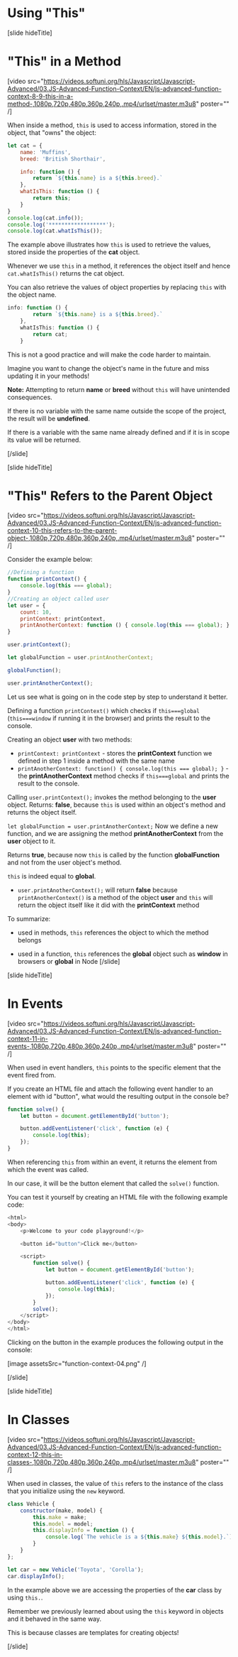 # Using "This"

[slide hideTitle]

# "Тhis" in a Method

[video src="https://videos.softuni.org/hls/Javascript/Javascript-Advanced/03.JS-Advanced-Function-Context/EN/js-advanced-function-context-8-9-this-in-a-method-,1080p,720p,480p,360p,240p,.mp4/urlset/master.m3u8" poster="" /]

When inside a method, `this` is used to access information, stored in the object, that "owns" the object:

```js live
let cat = {
    name: 'Muffins',
    breed: 'British Shorthair',

    info: function () {
        return `${this.name} is a ${this.breed}.`
    },
    whatIsThis: function () {
        return this;
    }
}
console.log(cat.info());
console.log('******************');
console.log(cat.whatIsThis());
```

The example above illustrates how `this` is used to retrieve the values, stored inside the properties of the **cat** object. 

Whenever we use `this` in a method, it references the object itself and hence `cat.whatIsThis()` returns the cat object.

You can also retrieve the values of object properties by replacing `this` with the object name.

```js
info: function () {
        return `${this.name} is a ${this.breed}.`
    },
    whatIsThis: function () {
        return cat;
    }
```

This is not a good practice and will make the code harder to maintain. 
 
Imagine you want to change the object's name in the future and miss updating it in your methods! 


**Note:** Attempting to return **name** or **breed** without `this` will have unintended consequences. 

If there is no variable with the same name outside the scope of the project, the result will be **undefined**. 

If there is a variable with the same name already defined and if it is in scope its value will be returned.

[/slide]

[slide hideTitle]

# "Тhis" Refers to the Parent Object

[video src="https://videos.softuni.org/hls/Javascript/Javascript-Advanced/03.JS-Advanced-Function-Context/EN/js-advanced-function-context-10-this-refers-to-the-parent-object-,1080p,720p,480p,360p,240p,.mp4/urlset/master.m3u8" poster="" /]

Consider the example below:

```js live
//Defining a function
function printContext() {
    console.log(this === global);
}
//Creating an object called user
let user = {
    count: 10,
    printContext: printContext,
    printAnotherContext: function () { console.log(this === global); }
}

user.printContext();

let globalFunction = user.printAnotherContext;

globalFunction();

user.printAnotherContext();
```

Let us see what is going on in the code step by step to understand it better.

Defining a function `printContext()` which checks if `this===global` (`this===window` if running it in the browser) and prints the result to the console.

Creating an object **user** with two methods:
- `printContext: printContext` - stores the **printContext** function we defined in step 1 inside a method with the same name
- `printAnotherContext: function() { console.log(this === global); }` - the **printAnotherContext** method checks if `this===global` and prints the result to the console.

Calling `user.printContext();` invokes the method belonging to the **user** object. Returns: **false**, because `this` is used within an object's method and returns the object itself.

`let globalFunction = user.printAnotherContext;` Now we define a new function, and we are assigning the method **printAnotherContext** from the **user** object to it. 

Returns **true**, because now `this` is called by the function **globalFunction** and not from the user object's method. 

`this` is indeed equal to **global**.

- `user.printAnotherContext();` will return **false** because `printAnotherContext()` is a method of the object **user** and `this` will return the object itself like it did with the **printContext** method

To summarize: 

- used in methods, `this` references the object to which the method belongs

- used in a function, `this` references the **global** object such as **window** in browsers or **global** in Node
[/slide]

[slide hideTitle]

# In Events

[video src="https://videos.softuni.org/hls/Javascript/Javascript-Advanced/03.JS-Advanced-Function-Context/EN/js-advanced-function-context-11-in-events-,1080p,720p,480p,360p,240p,.mp4/urlset/master.m3u8" poster="" /]

When used in event handlers, `this` points to the specific element that the event fired from.

If you create an HTML file and attach the following event handler to an element with id "button", what would the resulting output in the console be?

```js
function solve() {
    let button = document.getElementById('button');

    button.addEventListener('click', function (e) {
        console.log(this);
    });
}
```

When referencing `this` from within an event, it returns the element from which the event was called. 

In our case, it will be the button element that called the ``solve()`` function.

You can test it yourself by creating an HTML file with the following example code:

```js
<html>
<body>
    <p>Welcome to your code playground!</p>

    <button id="button">Click me</button>

    <script>
        function solve() {
            let button = document.getElementById('button');

            button.addEventListener('click', function (e) {
                console.log(this);
            });
        }
        solve();
    </script>
</body>
</html>
```

Clicking on the button in the example produces the following output in the console:

[image assetsSrc="function-context-04.png" /]

[/slide]

[slide hideTitle]

# In Classes

[video src="https://videos.softuni.org/hls/Javascript/Javascript-Advanced/03.JS-Advanced-Function-Context/EN/js-advanced-function-context-12-this-in-classes-,1080p,720p,480p,360p,240p,.mp4/urlset/master.m3u8" poster="" /]

When used in classes, the value of `this` refers to the instance of the class that you initialize using the `new` keyword.

```js live
class Vehicle {
    constructor(make, model) {
        this.make = make;
        this.model = model;
        this.displayInfo = function () {
            console.log(`The vehicle is a ${this.make} ${this.model}.`);
        }
    }
};

let car = new Vehicle('Toyota', 'Corolla');
car.displayInfo();
```

In the example above we are accessing the properties of the **car** class by using `this.`.

Remember we previously learned about using the `this` keyword in objects and it behaved in the same way.

This is because classes are templates for creating objects!

[/slide]
